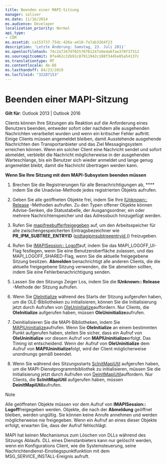 ```yaml
---
title: Beenden einer MAPI-Sitzung
manager: soliver
ms.date: 11/16/2014
ms.audience: Developer
localization_priority: Normal
api_type:
- COM
ms.assetid: ca153737-75dc-426a-a410-7a7ab3264f23
description: 'Letzte Änderung: Samstag, 23. Juli 2011'
ms.openlocfilehash: 74c2a7247df02570761247a9e4a6fae378f37312
ms.sourcegitcommit: 8fe462c32b91c87911942c188f3445e85a54137c
ms.translationtype: MT
ms.contentlocale: de-DE
ms.lasthandoff: 04/23/2019
ms.locfileid: "32287153"
---
```

# <a name="ending-a-mapi-session"></a>Beenden einer MAPI-Sitzung

  
  
**Gilt für**: Outlook 2013 | Outlook 2016 
  
Clients können Ihre Sitzungen als Reaktion auf die Anforderung eines Benutzers beenden, entweder sofort oder nachdem alle ausgehenden Nachrichten verarbeitet wurden und wenn ein kritischer Fehler auftritt. Einige Clients müssen angemeldet bleiben, damit Ausstehende ausgehende Nachrichten den Transportanbieter und das Ziel Messagingsystem erreichen können. Wenn ein solcher Client eine Nachricht sendet und sofort abmeldet, verbleibt die Nachricht möglicherweise in der ausgehenden Warteschlange, bis ein Benutzer sich wieder anmeldet und lange genug angemeldet bleibt, damit die Nachricht übertragen werden kann.
  
 **Wenn Sie Ihre Sitzung mit dem MAPI-Subsystem beenden müssen**
  
1. Brechen Sie die Registrierungen für alle Benachrichtigungen ab, **** indem Sie die Unadvise-Methode jedes registrierten Objekts aufrufen. 
    
2. Geben Sie alle geöffneten Objekte frei, indem Sie Ihre [IUnknown:: Release](https://msdn.microsoft.com/library/ms682317%28VS.85%29.aspx) -Methoden aufrufen. Zu den Typen offener Objekte können Advise-Senken, die Statustabelle, der Ausgangsordner, ein oder mehrere Nachrichtenspeicher und das Adressbuch hinzugefügt werden. 
    
3. Rufen Sie [mapifreebufferfreigegeben](mapifreebuffer.md) auf, um den Arbeitsspeicher für alle zwischengespeicherten Eintragsbezeichner wie **PR_IPM_SUBTREE_ENTRYID** ([pidtagipmsubtreeentryid (](pidtagipmsubtreeentryid-canonical-property.md)) freizugeben.
    
4. Rufen Sie [IMAPISession:: Logoff](imapisession-logoff.md)auf, indem Sie das MAPI_LOGOFF_UI-Flag festlegen, wenn Sie eine Benutzeroberfläche zulassen, und das MAPI_LOGOFF_SHARED-Flag, wenn Sie die aktuelle freigegebene Sitzung besitzen. **Abmelden** benachrichtigt alle anderen Clients, die die aktuelle freigegebene Sitzung verwenden, die Sie abmelden sollten, indem Sie eine Fehlerbenachrichtigung senden. 
    
5. Lassen Sie den Sitzungs Zeiger Los, indem Sie die **IUnknown:: Release** -Methode der Sitzung aufrufen. 
    
6. Wenn Sie [OleInitialize](https://msdn.microsoft.com/library/ms690134%28v=VS.85%29.aspx) während des Starts der Sitzung aufgerufen haben, um die OLE-Bibliotheken zu initialisieren, können Sie die Initialisierung jetzt durch Aufrufen von [OleUninitialize](https://msdn.microsoft.com/library/ms691326%28VS.85%29.aspx)auffordern. Nur Clients, die **OleInitialize** aufgerufen haben, müssen **OleUninitialize**aufrufen. 
    
7. Deinitialisieren Sie die MAPI-Bibliotheken, indem Sie [MAPIUninitialize](mapiuninitialize.md)aufrufen. Wenn Sie **OleInitialize** an einem bestimmten Punkt aufgerufen haben, stellen Sie sicher, dass ein Aufruf von **OleUninitialize** vor diesem Aufruf von **MAPIUninitialize**erfolgt. Das Timing ist entscheidend. Wenn der Aufruf von **OleUninitialize** dem Aufruf von **MAPIUninitialize**folgt, wird der Client möglicherweise unordnungs gemäß beendet. 
    
8. Wenn Sie während des Sitzungsstarts [ScInitMapiUtil](scinitmapiutil.md) aufgerufen haben, um die MAPI-Dienstprogrammbibliothek zu initialisieren, müssen Sie die Initialisierung jetzt durch Aufrufen von [DeinitMapiUtil](deinitmapiutil.md)auffordern. Nur Clients, die **ScInitMapiUtil** aufgerufen haben, müssen **DeinitMapiUtil**aufrufen.
    
> [!NOTE]
> Alle geöffneten Objekte müssen vor dem Aufruf von **IMAPISession:: Logoff**freigegeben werden. Objekte, die nach der **Abmeldung** geöffnet bleiben, werden ungültig. Sie können keine Anrufe annehmen und werden möglicherweise nie freigegeben. Wenn ein Aufruf an eines dieser Objekte erfolgt, erwarten Sie, dass der Aufruf fehlschlägt. 
  
 MAPI hat keinen Mechanismus zum Löschen von DLLs während des Sitzungs Ablaufs. DLL eines Dienstanbieters kann nur gelöscht werden, wenn ein Konfigurations Client, wie die Systemsteuerung, seine Nachrichtendienst-Einstiegspunktfunktion mit dem MSG_SERVICE_INSTALL-Ereignis aufruft. 
  

